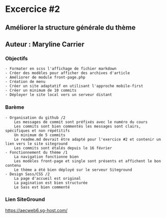 # Excercice #2

## Améliorer la structure générale du thème
## Auteur : Maryline Carrier 
### Objectifs 

    - Formater en scss l'affichage de fichier markdown
    - Créer des modèles pour afficher des archives d'article
    - Améliorer de module front-page.php
    - Création de menu
    - Créer un site adaptatif en utilisant l'approche mobile-first
    - Créer un minimum de 10 commits
    - Déployer le site local vers un serveur distant

### Barème

    - Organisation du github /2
        Les messages de commit sont préfixés avec le numéro du cours
        Les commits sont bien commentés les messages sont clairs, spécifiques et non répétitifs
        Un minimum de 5 commits
        Le readme.md devrait être adapté pour l'exercice #2 et contenir un lien vers le site siteground
        Les commits sont étalés depuis le 16 février
    - Fonctionnement du thème /1
        La navigation fonctionne bien
        Les modèles front-page et single sont présents et affichent le bon contenu
        Le thème a été bien déployé sur le serveur Siteground
    - Design Sass/CSS /2
        La page d'accueil est original
        La pagination est bien structurée
        Le Sass est bien commenté



### Lien SiteGround 

https://aecweb6.sg-host.com/



